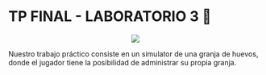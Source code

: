 
# TP FINAL - LABORATORIO 3 🐔

<p align="center">
<img src="https://i.ibb.co/M928w2B/gallinas.png"style="max-width: 100%; display: inline-block;" />
</p>

Nuestro trabajo práctico consiste en un simulator de una granja de huevos, donde el jugador tiene la posibilidad de administrar su propia granja.
